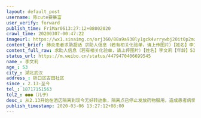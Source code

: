 ```yaml
---
layout: default_post
username: 陈cute要暴富
user_verify: forward
publish_time: FriMar0613:27:12+08002020
crawl_time: 20200307-00:47:22
imageurl: https://wx1.sinaimg.cn/orj360/88a9a938ly1gck4vrrywbj20it0p2mzn.jpg,https://wx2.sinaimg.cn/orj360/88a9a938ly1gck4vsrc4xj20u01400va.jpg
content_brief: 肺炎患者求助超话 求助人信息（若有相关化验单，请上传图片）【姓名】李文莉【年龄】53【所在城市】湖北武汉【所在小区、社区】硚口区古田社区【患病时间】2.13-至今【联系方式】●●●【其他紧急联系人】●●●（儿子）【病情描述】 从2.13开始在酒店隔离到现今无好转迹象，隔 ...全文
content_full_raw: 求助人信息（若有相关化验单，请上传图片）【姓名】李文莉【年龄】53【所在城市】湖北武汉【所在小区、社区】硚口区古田社区【患病时间】2.13-至今【联系方式】●●●【其他紧急联系人】●●●（儿子）【病情描述】从2.13开始在酒店隔离到现今无好转迹象，隔离点已停止发放药物服用，造成患者病情逐步恶化，情绪起伏波动大，希望能紧急转入医院治疗。急！急！急！
status_url: https://m.weibo.cn/status/4479470406699545
name_: 李文莉
age_: 53
city_: 湖北武汉
address_: 硚口区古田社区
since_: 2.13-至今
tel_: 18717151563
tel2_: ●●●（儿子）
desc_: 从2.13开始在酒店隔离到现今无好转迹象，隔离点已停止发放药物服用，造成患者病情逐步恶化，情绪起伏波动大，希望能紧急转入医院治疗。急！急！急！
publish_timestamp: 2020-03-06 13:27:12+08:00
---
```

